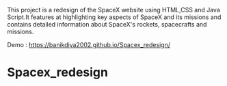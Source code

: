 This project is a redesign of the SpaceX website using HTML,CSS and Java Script.It features at  highlighting key aspects of SpaceX and its missions and contains detailed information about SpaceX's rockets, spacecrafts and missions.

Demo : https://banikdiya2002.github.io/Spacex_redesign/

# Spacex_redesign
